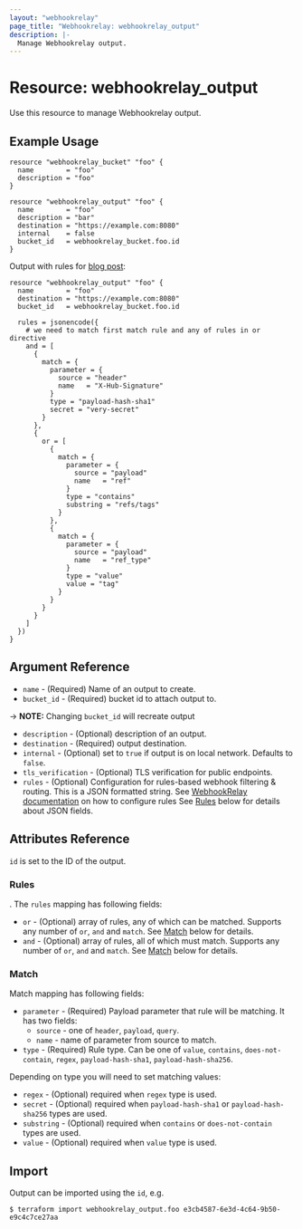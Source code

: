 ```yaml
---
layout: "webhookrelay"
page_title: "Webhookrelay: webhookrelay_output"
description: |-
  Manage Webhookrelay output.
---
```


# Resource: webhookrelay_output

Use this resource to manage Webhookrelay output.

## Example Usage

```hcl
resource "webhookrelay_bucket" "foo" {
  name        = "foo"
  description = "foo"
}

resource "webhookrelay_output" "foo" {
  name        = "foo"
  description = "bar"
  destination = "https://example.com:8080"
  internal    = false
  bucket_id   = webhookrelay_bucket.foo.id
}
```

Output with rules for [blog post][3]:

```hcl
resource "webhookrelay_output" "foo" {
  name        = "foo"
  destination = "https://example.com:8080"
  bucket_id   = webhookrelay_bucket.foo.id
  
  rules = jsonencode({
    # we need to match first match rule and any of rules in or directive
    and = [
      {
        match = {
          parameter = {
            source = "header"
            name   = "X-Hub-Signature"
          }
          type = "payload-hash-sha1"
          secret = "very-secret"
        }
      },
      {
        or = [
          {
            match = {
              parameter = {
                source = "payload"
                name   = "ref"
              }
              type = "contains"
              substring = "refs/tags"
            }
          },
          {
            match = {
              parameter = {
                source = "payload"
                name   = "ref_type"
              }
              type = "value"
              value = "tag"
            }
          }
        }
      }
    ]
  })
}
```

## Argument Reference

* `name` - (Required) Name of an output to create.
* `bucket_id` - (Required) bucket id to attach output to.

-> **NOTE:** Changing `bucket_id` will recreate output

* `description` - (Optional) description of an output.
* `destination` - (Required) output destination.
* `internal` - (Optional) set to `true` if output is on local network. Defaults to `false`.
* `tls_verification` - (Optional) TLS verification for public endpoints.
* `rules` - (Optional) Configuration for rules-based webhook filtering & routing. This is a JSON formatted string. See [WebhookRelay documentation][1] on how to configure rules
  See [Rules](#rules) below for details about JSON fields.

## Attributes Reference

`id` is set to the ID of the output.

### Rules

. The `rules` mapping has following fields:

* `or` - (Optional) array of rules, any of which can be matched. Supports any number of `or`, `and` 
  and `match`. See [Match](#mathc) below for details.
* `and` - (Optional) array of rules, all of which must match. Supports any number of `or`, `and` 
  and `match`. See [Match](#mathc) below for details.
  
### Match

Match mapping has following fields:

* `parameter` - (Required) Payload parameter that rule will be matching. It has two fields:  
  - `source` - one of `header`, `payload`, `query`.
  - `name` - name of parameter from source to match.
* `type` - (Required) Rule type. Can be one of `value`, `contains`, `does-not-contain`,
  `regex`, `payload-hash-sha1`, `payload-hash-sha256`.

Depending on type you will need to set matching values:

* `regex` - (Optional) required when `regex` type is used.
* `secret` - (Optional) required when `payload-hash-sha1` or `payload-hash-sha256` types are used.
* `substring` - (Optional) required when `contains` or `does-not-contain` types are used.
* `value` - (Optional) required when `value` type is used.

## Import

Output can be imported using the `id`, e.g.

```
$ terraform import webhookrelay_output.foo e3cb4587-6e3d-4c64-9b50-e9c4c7ce27aa
```

[1]: https://webhookrelay.com/v1/guide/webhook-forwarding.html#Request-matching-rules
[2]: https://godoc.org/github.com/koalificationio/go-webhookrelay/pkg/openapi/models#MatchRule
[3]: https://webhookrelay.com/blog/2019/04/02/webhook-rule-based-filters/
